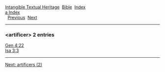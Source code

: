 [Intangible Textual Heritage](../../index)  [Bible](../index) 
[Index](index)   
[a Index](_a_)  
  [Previous](c00740)  [Next](c00742) 

------------------------------------------------------------------------

### &lt;artificer&gt; 2 entries

[Gen 4:22](../kjv/gen004.htm#022)  
[Isa 3:3](../kjv/isa003.htm#003)  

------------------------------------------------------------------------

[Next: artificers (2)](c00742)
